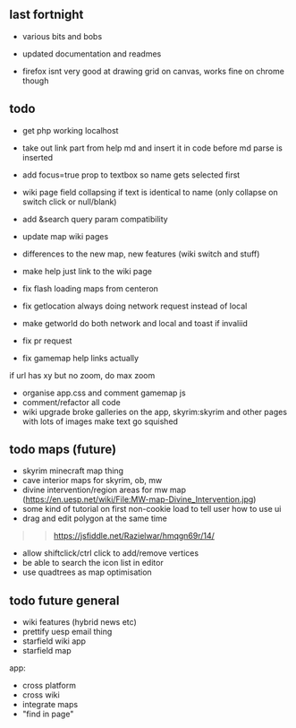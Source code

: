 ## last fortnight

- various bits and bobs
- updated documentation and readmes


- firefox isnt very good at drawing grid on canvas, works fine on chrome though

## todo

- get php working localhost

- take out link part from help md and insert it in code before md parse is inserted

- add focus=true prop to textbox so name gets selected first

- wiki page field collapsing if text is identical to name (only collapse on switch click or null/blank)
- add &search query param compatibility

- update map wiki pages
- differences to the new map, new features (wiki switch and stuff)

- make help just link to the wiki page

- fix flash loading maps from centeron

- fix getlocation always doing network request instead of local

- make getworld do both network and local and toast if invaliid

- fix pr request

- fix gamemap help links actually

if url has xy but no zoom, do max zoom


- organise app.css and comment gamemap js
- comment/refactor all code
- wiki upgrade broke galleries on the app, skyrim:skyrim and other pages with lots of images make text go squished

## todo maps (future)
- skyrim minecraft map thing
- cave interior maps for skyrim, ob, mw
- divine intervention/region areas for mw map (https://en.uesp.net/wiki/File:MW-map-Divine_Intervention.jpg)
- some kind of tutorial on first non-cookie load to tell user how to use ui
- drag and edit polygon at the same time
>> https://jsfiddle.net/Razielwar/hmqgn69r/14/
- allow shiftclick/ctrl click to add/remove vertices
- be able to search the icon list in editor
- use quadtrees as map optimisation

## todo future general
- wiki features (hybrid news etc)
- prettify uesp email thing
- starfield wiki app
- starfield map

app:
- cross platform
- cross wiki
- integrate maps
- "find in page"